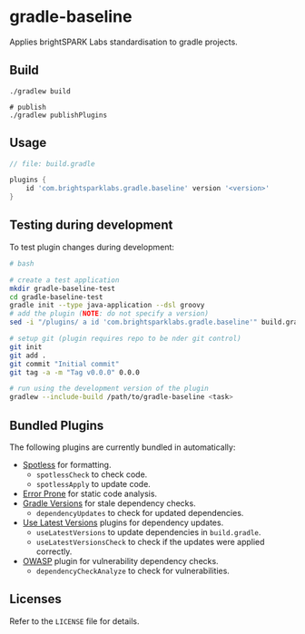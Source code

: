 # gradle-baseline

Applies brightSPARK Labs standardisation to gradle projects.

## Build

```shell
./gradlew build

# publish
./gradlew publishPlugins
```

## Usage

```groovy
// file: build.gradle

plugins {
    id 'com.brightsparklabs.gradle.baseline' version '<version>'
}
```

## Testing during development

To test plugin changes during development:

```bash
# bash

# create a test application
mkdir gradle-baseline-test
cd gradle-baseline-test
gradle init --type java-application --dsl groovy
# add the plugin (NOTE: do not specify a version)
sed -i "/plugins/ a id 'com.brightsparklabs.gradle.baseline'" build.gradle

# setup git (plugin requires repo to be nder git control)
git init
git add .
git commit "Initial commit"
git tag -a -m "Tag v0.0.0" 0.0.0

# run using the development version of the plugin
gradlew --include-build /path/to/gradle-baseline <task>
```

## Bundled Plugins

The following plugins are currently bundled in automatically:

- [Spotless](https://plugins.gradle.org/plugin/com.diffplug.gradle.spotless)
  for formatting.
    - `spotlessCheck` to check code.
    - `spotlessApply` to update code.
- [Error Prone](https://plugins.gradle.org/plugin/net.ltgt.errorprone) for
  static code analysis.
- [Gradle
  Versions](https://plugins.gradle.org/plugin/com.github.ben-manes.versions)
  for stale dependency checks.
    - `dependencyUpdates` to check for updated dependencies.
- [Use Latest
  Versions](https://plugins.gradle.org/plugin/se.patrikerdes.use-latest-versions)
  plugins for dependency updates.
    - `useLatestVersions` to update dependencies in `build.gradle`.
    - `useLatestVersionsCheck` to check if the updates were applied correctly.
- [OWASP](https://plugins.gradle.org/plugin/org.owasp.dependencycheck) plugin
  for vulnerability dependency checks.
    - `dependencyCheckAnalyze` to check for vulnerabilities.

## Licenses

Refer to the `LICENSE` file for details.
